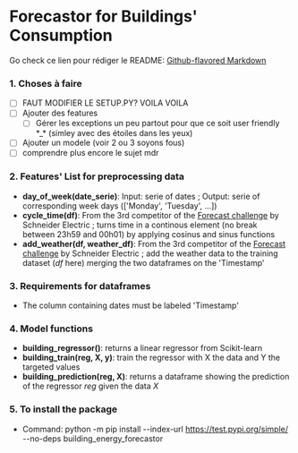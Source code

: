# Forecastor for Buildings' Consumption

Go check ce lien pour rédiger le README: 
[Github-flavored Markdown](https://guides.github.com/features/mastering-markdown/)

### 1. Choses à faire 
- [ ] FAUT MODIFIER LE SETUP.PY? VOILA VOILA
- [ ] Ajouter des features
    - [ ] Gérer les exceptions un peu partout pour que ce soit user friendly \*_* (simley avec des étoiles dans les yeux)
- [ ] Ajouter un modele (voir 2 ou 3 soyons fous)
- [ ] comprendre plus encore le sujet mdr

### 2. Features' List for preprocessing data
* **day_of_week(date_serie)**: Input: serie of dates ; Output: serie of corresponding week days (['Monday', 'Tuesday', ...])
* **cycle_time(df)**: From the 3rd competitor of the [Forecast challenge](https://www.drivendata.org/competitions/51/electricity-prediction-machine-learning/) by Schneider Electric ; turns time in a continous element (no break between 23h59 and 00h01) by applying cosinus and sinus functions
* **add_weather(df, weather_df)**: From the 3rd competitor of the [Forecast challenge](https://www.drivendata.org/competitions/51/electricity-prediction-machine-learning/) by Schneider Electric ; add the weather data to the training dataset (*df* here) merging the two dataframes on the 'Timestamp'

### 3. Requirements for dataframes
* The column containing dates must be labeled 'Timestamp'

### 4. Model functions
* **building_regressor()**: returns a linear regressor from Scikit-learn
* **building_train(reg, X, y)**: train the regressor with X the data and Y the targeted values
* **building_prediction(reg, X)**: returns a dataframe showing the prediction of the regressor *reg* given the data *X*



### 5. To install the package
* Command: python -m pip install --index-url https://test.pypi.org/simple/ --no-deps building_energy_forecastor